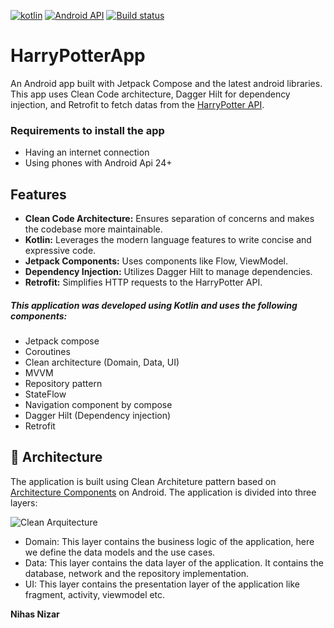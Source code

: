 [![kotlin](https://img.shields.io/github/languages/top/bikcodeh/ToDoApp.svg?style=for-the-badge&color=blueviolet)](https://kotlinlang.org/) [![Android API](https://img.shields.io/badge/api-24%2B-brightgreen.svg?style=for-the-badge)](https://android-arsenal.com/api?level=23) [![Build status](https://build.appcenter.ms/v0.1/apps/86493375-a9cd-491f-a2b3-43176506e6d2/branches/main/badge)](https://appcenter.ms)

# HarryPotterApp
An Android app built with Jetpack Compose and the latest android libraries.
This app uses Clean Code architecture, Dagger Hilt for dependency injection, and Retrofit to fetch datas from the [HarryPotter API](https://hp-api.onrender.com/).

### Requirements to install the app
- Having an internet connection
- Using phones with Android Api 24+

## Features

- **Clean Code Architecture:** Ensures separation of concerns and makes the codebase more maintainable.
- **Kotlin:** Leverages the modern language features to write concise and expressive code.
- **Jetpack Components:** Uses components like Flow, ViewModel.
- **Dependency Injection:** Utilizes Dagger Hilt to manage dependencies.
- **Retrofit:** Simplifies HTTP requests to the HarryPotter API.

##### This application was developed using Kotlin and uses the following components:
- Jetpack compose
- Coroutines
- Clean architecture (Domain, Data, UI)
- MVVM
- Repository pattern
- StateFlow
- Navigation component by compose
- Dagger Hilt (Dependency injection)
- Retrofit

## :dart: Architecture

The application is built using Clean Architeture pattern based on [Architecture Components](https://developer.android.com/jetpack/guide#recommended-app-arch) on Android. The application is divided into three layers:

![Clean Arquitecture](https://devexperto.com/wp-content/uploads/2018/10/clean-architecture-own-layers.png)

- Domain: This layer contains the business logic of the application, here we define the data models and the use cases.
- Data: This layer contains the data layer of the application. It contains the database, network and the repository implementation.
- UI: This layer contains the presentation layer of the application like fragment, activity, viewmodel etc.


**Nihas Nizar**
